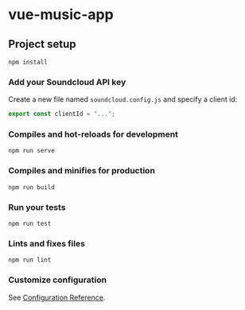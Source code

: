 # vue-music-app

## Project setup
```
npm install
```


### Add your Soundcloud API key

Create a new file named `soundcloud.config.js` and specify a client id:

```js
export const clientId = "...";
```

### Compiles and hot-reloads for development
```
npm run serve
```

### Compiles and minifies for production
```
npm run build
```

### Run your tests
```
npm run test
```

### Lints and fixes files
```
npm run lint
```

### Customize configuration
See [Configuration Reference](https://cli.vuejs.org/config/).
